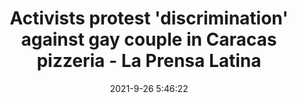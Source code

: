 ---
"title": "Activists protest 'discrimination' against gay couple in Caracas pizzeria - La Prensa Latina"
"date": "2021-9-26 5:46:22"
"feed_name": "GOOGLENEWSCONSTRUCTION"
"feed_website": "https://news.google.com/search?q=construction%2Bincident&hl=en-US&gl=US&ceid=US:en"
"feed_rss": "https://news.google.com/rss/search?q=construction%2Bincident&hl=en-US&gl=US&ceid=US:en"
"link": "https://www.laprensalatina.com/activists-protest-discrimination-against-gay-couple-in-caracas-pizzeria/"
"file": "_posts/2021-1-1-822ca191cdb67d3d79d345307a229e3b4db78dd8.md"
"accident": "0"
"drilling": "0"
"dead": "0"
"injured": "0"
"where": "unknown site"
"place": "unknown place"
---